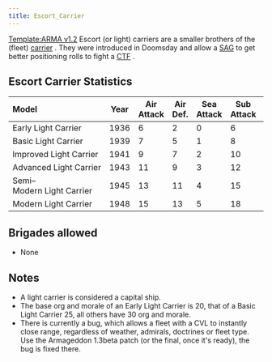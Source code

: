 ```yaml
---
title: Escort_Carrier
---
```

 [Template:ARMA v1.2](/wiki/index.php?title=Template:ARMA_v1.2&action=edit&redlink=1 "Template:ARMA v1.2 (page does not exist)") Escort (or light) carriers are a smaller brothers of the (fleet) [carrier](/wiki/Carrier "Carrier") . They were introduced in Doomsday and allow a [SAG](/wiki/SAG "SAG") to get better positioning rolls to fight a [CTF](/wiki/CTF "CTF") .

Escort Carrier Statistics
-------------------------

| Model | Year | Air Attack | Air Def. | Sea Attack | Sub Attack | Sea Def | Shore Bombard | Distance | Visi bility | Surface Detect | Sub Detect | Air Detect | Cost | Build time | Man power | Max Speed | Supply Cons. | Fuel Cons. | Range |
| :-- | --- | --- | --- | --- | --- | --- | --- | --- | --- | --- | --- | --- | --- | --- | --- | --- | --- | --- | --- |
| Early Light Carrier | 1936 | 6 | 2 | 0 | 6 | 6 | 0 | 0.36 | 80 | 8 | 5 | 5 | 3.0 | 350 | 1.0 | 18 | 1.10 | 1.00 | 2500 |
| Basic Light Carrier | 1939 | 7 | 5 | 1 | 8 | 7 | 0 | 0.38 | 80 | 10 | 6 | 6 | 3.5 | 400 | 2.0 | 22 | 1.30 | 1.00 | 3000 |
| Improved Light Carrier | 1941 | 9 | 7 | 2 | 10 | 9 | 1 | 0.40 | 80 | 10 | 7 | 6 | 4.0 | 420 | 2.0 | 28 | 1.50 | 1.00 | 3500 |
| Advanced Light Carrier | 1943 | 11 | 9 | 3 | 12 | 11 | 1 | 0.42 | 80 | 11 | 8 | 7 | 5.0 | 420 | 2.0 | 26 | 1.70 | 1.00 | 4000 |
| Semi–Modern Light Carrier | 1945 | 13 | 11 | 4 | 15 | 13 | 1 | 0.44 | 80 | 12 | 9 | 7 | 6.0 | 450 | 3.0 | 30 | 2.00 | 1.50 | 4000 |
| Modern Light Carrier | 1948 | 15 | 13 | 5 | 18 | 15 | 1 | 0.46 | 80 | 14 | 11 | 9 | 7.0 | 500 | 3.0 | 32 | 2.30 | 2.00 | 4000 |

Brigades allowed
----------------

*   None

Notes
-----

*   A light carrier is considered a capital ship.
*   The base org and morale of an Early Light Carrier is 20, that of a Basic Light Carrier 25, all others have 30 org and morale.
*   There is currently a bug, which allows a fleet with a CVL to instantly close range, regardless of weather, admirals, doctrines or fleet type. Use the Armageddon 1.3beta patch (or the final, once it's ready), the bug is fixed there.